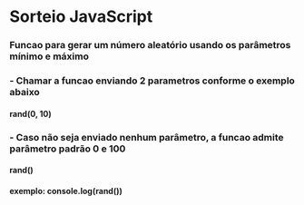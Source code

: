 # Sorteio JavaScript
### Funcao para gerar um número aleatório usando os parâmetros mínimo e máximo

### - Chamar a funcao enviando 2 parametros conforme o exemplo abaixo
#### rand(0, 10)
### - Caso não seja enviado nenhum parâmetro, a funcao admite parâmetro padrão 0 e 100
#### rand()

#### exemplo: console.log(rand())
